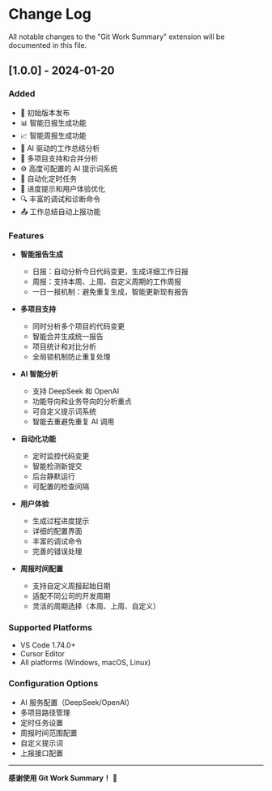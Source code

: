 # Change Log

All notable changes to the "Git Work Summary" extension will be documented in this file.

## [1.0.0] - 2024-01-20

### Added
- 🎉 初始版本发布
- 📊 智能日报生成功能
- 📈 智能周报生成功能
- 🤖 AI 驱动的工作总结分析
- 🏢 多项目支持和合并分析
- ⚙️ 高度可配置的 AI 提示词系统
- 🔄 自动化定时任务
- 📱 进度提示和用户体验优化
- 🔍 丰富的调试和诊断命令
- 📤 工作总结自动上报功能

### Features
- **智能报告生成**
  - 日报：自动分析今日代码变更，生成详细工作日报
  - 周报：支持本周、上周、自定义周期的工作周报
  - 一日一报机制：避免重复生成，智能更新现有报告

- **多项目支持**
  - 同时分析多个项目的代码变更
  - 智能合并生成统一报告
  - 项目统计和对比分析
  - 全局锁机制防止重复处理

- **AI 智能分析**
  - 支持 DeepSeek 和 OpenAI
  - 功能导向和业务导向的分析重点
  - 可自定义提示词系统
  - 智能去重避免重复 AI 调用

- **自动化功能**
  - 定时监控代码变更
  - 智能检测新提交
  - 后台静默运行
  - 可配置的检查间隔

- **用户体验**
  - 生成过程进度提示
  - 详细的配置界面
  - 丰富的调试命令
  - 完善的错误处理

- **周报时间配置**
  - 支持自定义周报起始日期
  - 适配不同公司的开发周期
  - 灵活的周期选择（本周、上周、自定义）

### Supported Platforms
- VS Code 1.74.0+
- Cursor Editor
- All platforms (Windows, macOS, Linux)

### Configuration Options
- AI 服务配置（DeepSeek/OpenAI）
- 多项目路径管理
- 定时任务设置
- 周报时间范围配置
- 自定义提示词
- 上报接口配置

---

**感谢使用 Git Work Summary！** 🎉 